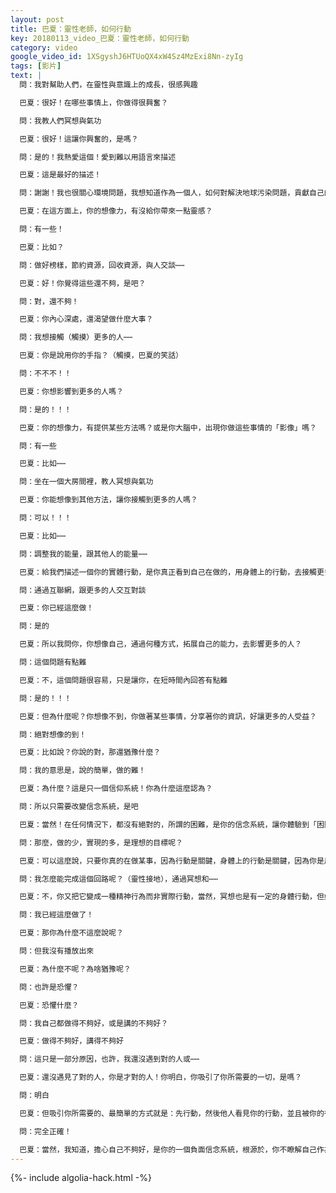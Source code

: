 ```yaml
---
layout: post
title: 巴夏：靈性老師，如何行動
key: 20180113_video_巴夏：靈性老師，如何行動
category: video
google_video_id: 1XSgyshJ6HTUoQX4xW4Sz4MzExi8Nn-zyIg
tags: [影片]
text: |
  問：我對幫助人們，在靈性與意識上的成長，很感興趣

  巴夏：很好！在哪些事情上，你做得很興奮？

  問：我教人們冥想與氣功

  巴夏：很好！這讓你興奮的，是嗎？

  問：是的！我熱愛這個！愛到難以用語言來描述

  巴夏：這是最好的描述！

  問：謝謝！我也很關心環境問題，我想知道作為一個人，如何對解決地球污染問題，貢獻自己的一份力量

  巴夏：在這方面上，你的想像力，有沒給你帶來一點靈感？

  問：有一些！

  巴夏：比如？

  問：做好榜樣，節約資源，回收資源，與人交談⋯⋯

  巴夏：好！你覺得這些還不夠，是吧？

  問：對，還不夠！

  巴夏：你內心深處，還渴望做什麼大事？

  問：我想接觸（觸摸）更多的人⋯⋯

  巴夏：你是說用你的手指？（觸摸，巴夏的笑話）

  問：不不不！！

  巴夏：你想影響到更多的人嗎？

  問：是的！！！

  巴夏：你的想像力，有提供某些方法嗎？或是你大腦中，出現你做這些事情的「影像」嗎？

  問：有一些

  巴夏：比如⋯⋯

  問：坐在一個大房間裡，教人冥想與氣功

  巴夏：你能想像到其他方法，讓你接觸到更多的人嗎？

  問：可以！！！

  巴夏：比如⋯⋯

  問：調整我的能量，跟其他人的能量⋯⋯

  巴夏：給我們描述一個你的實體行動，是你真正看到自己在做的，用身體上的行動，去接觸更多的人？我們明白，在能量層面上的運作方式，但想知道，與之相應的，你在實際行動上的操作。

  問：通過互聯網，跟更多的人交互對談

  巴夏：你已經這麼做！

  問：是的

  巴夏：所以我問你，你想像自己，通過何種方式，拓展自己的能力，去影響更多的人？

  問：這個問題有點難

  巴夏：不，這個問題很容易，只是讓你，在短時間內回答有點難

  問：是的！！！

  巴夏：但為什麼呢？你想像不到，你做著某些事情，分享著你的資訊，好讓更多的人受益？

  問：絕對想像的到！

  巴夏：比如說？你說的對，那還猶豫什麼？

  問：我的意思是，說的簡單，做的難！

  巴夏：為什麼？這是只一個信仰系統！你為什麼這麼認為？

  問：所以只需要改變信念系統，是吧

  巴夏：當然！在任何情況下，都沒有絕對的，所謂的困難，是你的信念系統，讓你體驗到「困難」，任何情況，都沒有「與生俱來」的困難，挑戰是好的，但它並不意味著掙扎，並不意味著，你必須受苦，你創造了你所有的困難，因為你的負面信仰系統，限制你，讓你無法，以你喜歡的方式，去自由地表達你的「興奮」。

  問：那麼，做的少，實現的多，是理想的目標呢？

  巴夏：可以這麼說，只要你真的在做某事，因為行動是關鍵，身體上的行動是關鍵，因為你是用身體來體驗世界，所以身體要有行動，如果你腦袋中有一個概念，那是很好的，如果你明白，你在放大能量，那也是很好的，但如果，你沒有切身行動，沒有去做「思、言、行」這個「回路」（像電流一樣），你就沒完成，其效果也將大打折扣，無法如你所願。

  問：我怎麼能完成這個回路呢？（靈性接地），通過冥想和⋯⋯

  巴夏：不，你又把它變成一種精神行為而非實際行動，當然，冥想也是有一定的身體行動，但如果你對影響更多人有興趣，且興奮，那為什麼不利用大家都在用的，不同媒體來實現呢？你有沒有想過錄製你的信息，好讓其他人也能接觸到呢？

  問：我已經這麼做了！

  巴夏：那你為什麼不這麼說呢？

  問：但我沒有播放出來

  巴夏：為什麼不呢？為啥猶豫呢？

  問：也許是恐懼？

  巴夏：恐懼什麼？

  問：我自己都做得不夠好，或是講的不夠好？

  巴夏：做得不夠好，講得不夠好

  問：這只是一部分原因，也許，我還沒遇到對的人或⋯⋯

  巴夏：還沒遇見了對的人，你是才對的人！你明白，你吸引了你所需要的一切，是嗎？

  問：明白

  巴夏：但吸引你所需要的、最簡單的方式就是：先行動，然後他人看見你的行動，並且被你的行動所吸引，被你內心的堅定、無需他人認可、行動上的全力以赴所吸引，所以，去做你興奮的事，去彰顯你的激情，即使帶著恐懼，而不是等待所謂的，理想條件滿足了才行動，只要你一直等待，「理想條件」永遠不會來。

  問：完全正確！

  巴夏：當然，我知道，擔心自己不夠好，是你的一個負面信念系統，根源於，你不瞭解自己作為一個「存在體」的偉大，如果你認為自己不夠好，不配去分享你的禮物，相信我，你將不存在，因為造物主，不犯錯。
---
```


{%- include algolia-hack.html -%}
